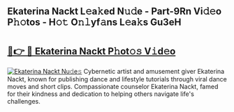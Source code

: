 ## Ekaterina Nackt L𝚎a𝚔ed N𝚞𝚍e - Part-9Rn Vi𝚍𝚎o P𝚑𝚘tos - H𝚘𝚝 O𝚗𝚕yf𝚊ns L𝚎a𝚔s Gu3eH

# <h2><a href="http://kfdrflp.oniu.top/?m=Ekaterina+Nackt">🔗👉 🔴 Ekaterina Nackt P𝚑ot𝚘𝚜 V𝚒d𝚎o</a></h2>

[![Ekaterina Nackt Nu𝚍e𝚜](https://i.imgur.com/0qMVB7G.gif)](http://kfdrflp.oniu.top/?m=Ekaterina+Nackt)
Cybernetic artist and amusement giver Ekaterina Nackt, known for publishing dance and lifestyle tutorials through viral dance moves and short clips. Compassionate counselor Ekaterina Nackt, famed for their kindness and dedication to helping others navigate life's challenges.  
